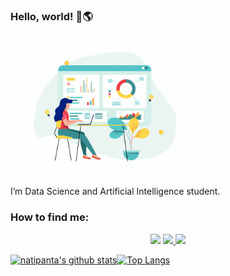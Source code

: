 ### Hello, world! 👋🌎

<a href="#">
    <img align="center" width="300" src="girl_3.gif" />
  </a>

I’m Data Science and Artificial Intelligence student.

### How to find me:

<p align="center">
  <a href="mailto:natalia_pantaleoni@hotmail.com" alt="Gmail">
  <img src="https://img.shields.io/badge/-Gmail-FF0000?style=flat-square&labelColor=FF0000&logo=gmail&logoColor=white&link=LINK-DO-SEU-EMAIL" /></a>

  <a href="https://www.linkedin.com/in/natalia-pantaleoni/" alt="Linkedin">
  <img src="https://img.shields.io/badge/-Marcelo%20Santos-0e76a8?style=flat-square&logo=Linkedin&logoColor=white&link=https://www.linkedin.com/in/marcelo-santos-tecnologia/" />     </a>
  
  <a href="https://www.instagram.com/natipanta/" alt="Instagram">
  <img src="https://img.shields.io/badge/-Instagram-DF0174?style=flat-square&labelColor=DF0174&logo=instagram&logoColor=white&link=LINK-DO-SEU-INSTAGRAM"/></a>
</p>

[![natipanta's github stats](https://github-readme-stats.vercel.app/api?username=natipanta&count_private=true&show_icons=true&theme=tokyonight)](https://github.com/natipanta/github-readme-stats)[![Top Langs](https://github-readme-stats.vercel.app/api/top-langs/?username=natipanta&hide=Rich%20Text%20Format,scheme,javascript,vim%20script&langs_count=10&&exclude_repo=blueprintcode-scalatra-wip-temp-example-2018-02-01,blueprintcode-react-wip-temp-example-2018-02-01,javascript-playground-wip-temp-examples&layout=compact&theme=tokyonight)](https://github.com/natipanta/github-readme-stats)
